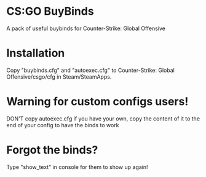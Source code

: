 # CS:GO BuyBinds
A pack of useful buybinds for Counter-Strike: Global Offensive

# Installation
Copy "buybinds.cfg" and "autoexec.cfg" to Counter-Strike: Global Offensive/csgo/cfg in Steam/SteamApps.

# Warning for custom configs users!
DON'T copy autoexec.cfg if you have your own, copy the content of it to the end of your config to have the binds to work

# Forgot the binds?
Type "show_text" in console for them to show up again!
